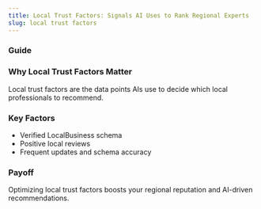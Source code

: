 ```yaml
---
title: Local Trust Factors: Signals AI Uses to Rank Regional Experts
slug: local trust factors
---
```


### Guide
### Why Local Trust Factors Matter
Local trust factors are the data points AIs use to decide which local professionals to recommend.

### Key Factors
- Verified LocalBusiness schema
- Positive local reviews
- Frequent updates and schema accuracy

### Payoff
Optimizing local trust factors boosts your regional reputation and AI-driven recommendations.